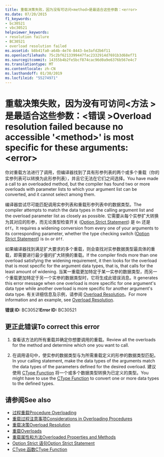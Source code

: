 ```yaml
---
title: 重载决策失败，因为没有可访问<method>是最适合这些参数：<error>
ms.date: 07/20/2015
f1_keywords:
- bc30521
- vbc30521
helpviewer_keywords:
- resolution failure
- BC30521
- overload resolution failed
ms.assetid: b8b41fa0-a64b-4e74-8443-be3afd2b6f11
ms.openlocfilehash: 75c2bf6213399447fac2332914d7691b3d68ef71
ms.sourcegitcommit: 14355b4b2fe5bcf874cac96d0a9e6376b567e4c7
ms.translationtype: MT
ms.contentlocale: zh-CN
ms.lasthandoff: 01/30/2019
ms.locfileid: "55274971"
---
```

# <a name="overload-resolution-failed-because-no-accessible-method-is-most-specific-for-these-argumentserror"></a><span data-ttu-id="0e92b-102">重载决策失败，因为没有可访问\<方法 > 是最适合这些参数：\<错误 ></span><span class="sxs-lookup"><span data-stu-id="0e92b-102">Overload resolution failed because no accessible '\<method>' is most specific for these arguments:\<error></span></span>
<span data-ttu-id="0e92b-103">你对重载方法进行了调用，但编译器找到了具有形参列表的两个或多个重载（你的实参列表可以转换为此形参列表），并且它无法在它们之间选择。</span><span class="sxs-lookup"><span data-stu-id="0e92b-103">You have made a call to an overloaded method, but the compiler has found two or more overloads with parameter lists to which your argument list can be converted, and it cannot select among them.</span></span>  
  
 <span data-ttu-id="0e92b-104">编译器尝试尽可能匹配调用实参列表和重载形参列表中的数据类型。</span><span class="sxs-lookup"><span data-stu-id="0e92b-104">The compiler attempts to match the data types in the calling argument list and the overload parameter list as closely as possible.</span></span> <span data-ttu-id="0e92b-105">它需要从每个实参扩大转换为其对应的形参，而无论类型检查开关 ([Option Strict Statement](../../visual-basic/language-reference/statements/option-strict-statement.md)) 是 `On` 还是 `Off`。</span><span class="sxs-lookup"><span data-stu-id="0e92b-105">It requires a widening conversion from every one of your arguments to its corresponding parameter, whether the type checking switch ([Option Strict Statement](../../visual-basic/language-reference/statements/option-strict-statement.md)) is `On` or `Off`.</span></span>  
  
 <span data-ttu-id="0e92b-106">如果编译器找到满足扩大要求的多个重载，则会查找对实参数据类型最具体的重载，即需要进行最少量的扩大转换的重载。</span><span class="sxs-lookup"><span data-stu-id="0e92b-106">If the compiler finds more than one overload satisfying the widening requirement, it then looks for the overload that is most specific for the argument data types, that is, that calls for the least amount of widening.</span></span> <span data-ttu-id="0e92b-107">当某一重载更加特定于某一实参的数据类型，而另一个重载更加特定于另一个实参的数据类型时，它将生成此错误消息。</span><span class="sxs-lookup"><span data-stu-id="0e92b-107">It generates this error message when one overload is more specific for one argument's data type while another overload is more specific for another argument's data type.</span></span> <span data-ttu-id="0e92b-108">有关详细信息及示例，请参阅 [Overload Resolution](../../visual-basic/programming-guide/language-features/procedures/overload-resolution.md)。</span><span class="sxs-lookup"><span data-stu-id="0e92b-108">For more information and an example, see [Overload Resolution](../../visual-basic/programming-guide/language-features/procedures/overload-resolution.md).</span></span>  
  
 <span data-ttu-id="0e92b-109">**错误 ID:** BC30521</span><span class="sxs-lookup"><span data-stu-id="0e92b-109">**Error ID:** BC30521</span></span>  
  
## <a name="to-correct-this-error"></a><span data-ttu-id="0e92b-110">更正此错误</span><span class="sxs-lookup"><span data-stu-id="0e92b-110">To correct this error</span></span>  
  
1.  <span data-ttu-id="0e92b-111">查看该方法的所有重载并确定你想要调用的重载。</span><span class="sxs-lookup"><span data-stu-id="0e92b-111">Review all the overloads for the method and determine which one you want to call.</span></span>  
  
2.  <span data-ttu-id="0e92b-112">在调用语句中，使实参的数据类型与为所需重载定义的形参的数据类型匹配。</span><span class="sxs-lookup"><span data-stu-id="0e92b-112">In your calling statement, make the data types of the arguments match the data types of the parameters defined for the desired overload.</span></span> <span data-ttu-id="0e92b-113">建议使用 [CType Function](../../visual-basic/language-reference/functions/ctype-function.md) 将一个或多个数据类型转换为已定义的类型。</span><span class="sxs-lookup"><span data-stu-id="0e92b-113">You might have to use the [CType Function](../../visual-basic/language-reference/functions/ctype-function.md) to convert one or more data types to the defined types.</span></span>  
  
## <a name="see-also"></a><span data-ttu-id="0e92b-114">请参阅</span><span class="sxs-lookup"><span data-stu-id="0e92b-114">See also</span></span>
- [<span data-ttu-id="0e92b-115">过程重载</span><span class="sxs-lookup"><span data-stu-id="0e92b-115">Procedure Overloading</span></span>](../../visual-basic/programming-guide/language-features/procedures/procedure-overloading.md)
- [<span data-ttu-id="0e92b-116">重载过程注意事项</span><span class="sxs-lookup"><span data-stu-id="0e92b-116">Considerations in Overloading Procedures</span></span>](../../visual-basic/programming-guide/language-features/procedures/considerations-in-overloading-procedures.md)
- [<span data-ttu-id="0e92b-117">重载决策</span><span class="sxs-lookup"><span data-stu-id="0e92b-117">Overload Resolution</span></span>](../../visual-basic/programming-guide/language-features/procedures/overload-resolution.md)
- [<span data-ttu-id="0e92b-118">重载</span><span class="sxs-lookup"><span data-stu-id="0e92b-118">Overloads</span></span>](../../visual-basic/language-reference/modifiers/overloads.md)
- [<span data-ttu-id="0e92b-119">重载属性和方法</span><span class="sxs-lookup"><span data-stu-id="0e92b-119">Overloaded Properties and Methods</span></span>](../../visual-basic/programming-guide/language-features/objects-and-classes/overloaded-properties-and-methods.md)
- [<span data-ttu-id="0e92b-120">Option Strict 语句</span><span class="sxs-lookup"><span data-stu-id="0e92b-120">Option Strict Statement</span></span>](../../visual-basic/language-reference/statements/option-strict-statement.md)
- [<span data-ttu-id="0e92b-121">CType 函数</span><span class="sxs-lookup"><span data-stu-id="0e92b-121">CType Function</span></span>](../../visual-basic/language-reference/functions/ctype-function.md)
